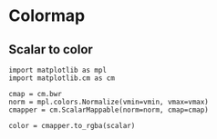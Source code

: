 # Colormap

## Scalar to color

~~~~
import matplotlib as mpl
import matplotlib.cm as cm

cmap = cm.bwr
norm = mpl.colors.Normalize(vmin=vmin, vmax=vmax)
cmapper = cm.ScalarMappable(norm=norm, cmap=cmap)

color = cmapper.to_rgba(scalar)
~~~~
